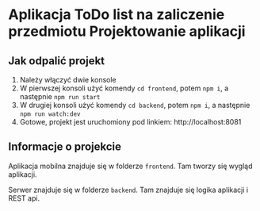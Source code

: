 # Aplikacja ToDo list na zaliczenie przedmiotu Projektowanie aplikacji

## Jak odpalić projekt

1. Należy włączyć dwie konsole
2. W pierwszej konsoli użyć komendy `cd frontend`, potem `npm i`, a następnie `npm run start`
3. W drugiej konsoli użyć komendy `cd backend`, potem `npm i`, a następnie `npm run watch:dev`
4. Gotowe, projekt jest uruchomiony pod linkiem: http://localhost:8081

## Informacje o projekcie

Aplikacja mobilna znajduje się w folderze `frontend`. Tam tworzy się wygląd aplikacji.

Serwer znajduje się w folderze `backend`. Tam znajduje się logika aplikacji i REST api.
